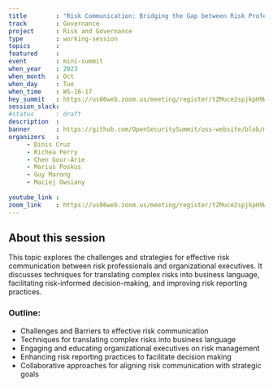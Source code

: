 ```yaml
---
title        : "Risk Communication: Bridging the Gap between Risk Professionals and Executives (Panel)"
track        : Governance
project      : Risk and Governance
type         : working-session
topics       :
featured     :
event        : mini-summit
when_year    : 2023
when_month   : Oct
when_day     : Tue
when_time    : WS-16-17
hey_summit   : https://us06web.zoom.us/meeting/register/tZMuce2spjkpH9WDu95dj93HoO7bj-lDco1m
session_slack:
#status      : draft
description  :
banner       : https://github.com/OpenSecuritySummit/oss-website/blob/main/content/sessions/2023/mini-summits/Oct/banners/risk%20communication.jpg?raw=true
organizers   :
     - Dinis Cruz
     - Richea Perry
     - Chen Gour-Arie
     - Marius Poskus
     - Guy Marong
     - Maciej Owsiany
     
youtube_link : 
zoom_link    : https://us06web.zoom.us/meeting/register/tZMuce2spjkpH9WDu95dj93HoO7bj-lDco1m
---
```


## About this session
This topic explores the challenges and strategies for effective risk communication between risk professionals and organizational executives. It discusses techniques for translating complex risks into business language, facilitating risk-informed decision-making, and improving risk reporting practices.

### Outline:
- Challenges and Barriers to effective risk communication
- Techniques for translating complex risks into business language
- Engaging and educating organizational executives on risk management
- Enhancing risk reporting practices to facilitate decision making
- Collaborative approaches for aligning risk communication with strategic goals

